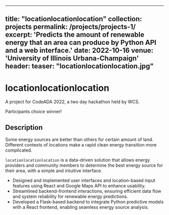 <!-- ---
title: "locationlocationlocation"
excerpt: "Predicts the amount of renewable energy that an area can produce by Python API and a web interface<br/><img src='/images/locationlocationlocation.jpg'>"
collection: projects
permalink: /projects/projects-1/

--- -->




---
title: "locationlocationlocation"
collection: projects
permalink: /projects/projects-1/
excerpt: 'Predicts the amount of renewable energy that an area can produce by Python API and a web interface.'
date: 2022-10-16
venue: 'University of Illinois Urbana-Champaign'
header:
  teaser: "locationlocationlocation.jpg"
---
# locationlocationlocation

A project for CodeADA 2022, a two day hackathon held by WCS.

Participants choice winner!

## Description
Some energy sources are better than others for certain amount of land. Different contexts of locations make a rapid 
clean energy transition more complicated.

`locationlocationlocation` is a data-driven solution that allows energy providers and community members to determine 
the best energy source for their area, with a simple and intuitive interface.

- Designed and implemented user interfaces and location-based input features using React and Google Maps API to enhance usability.
- Streamlined backend-frontend interactions, ensuring efficient data flow and system reliability for renewable energy predictions.
- Developed a Flask-based backend to integrate Python predictive models with a React frontend, enabling seamless energy source analysis.